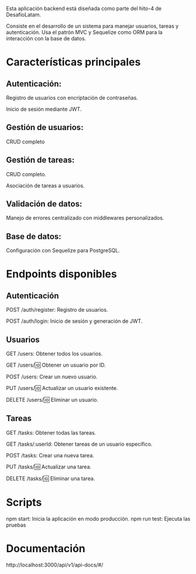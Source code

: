 Esta aplicación backend está diseñada como parte del hito-4 de DesafíoLatam.

Consiste en el desarrollo de un sistema para manejar usuarios, tareas y autenticación. Usa el patrón MVC y Sequelize como ORM para la interacción con la base de datos.

# Características principales

## Autenticación:

Registro de usuarios con encriptación de contraseñas.

Inicio de sesión mediante JWT.

## Gestión de usuarios:

CRUD completo

## Gestión de tareas:

CRUD completo.

Asociación de tareas a usuarios.

## Validación de datos:

Manejo de errores centralizado con middlewares personalizados.

## Base de datos:

Configuración con Sequelize para PostgreSQL.

# Endpoints disponibles

## Autenticación

POST /auth/register: Registro de usuarios.

POST /auth/login: Inicio de sesión y generación de JWT.

## Usuarios

GET /users: Obtener todos los usuarios.

GET /users/:id: Obtener un usuario por ID.

POST /users: Crear un nuevo usuario.

PUT /users/:id: Actualizar un usuario existente.

DELETE /users/:id: Eliminar un usuario.

## Tareas

GET /tasks: Obtener todas las tareas.

GET /tasks/:userId: Obtener tareas de un usuario específico.

POST /tasks: Crear una nueva tarea.

PUT /tasks/:id: Actualizar una tarea.

DELETE /tasks/:id: Eliminar una tarea.

# Scripts

npm start: Inicia la aplicación en modo producción.
npm run test: Ejecuta las pruebas

# Documentación

http://localhost:3000/api/v1/api-docs/#/
